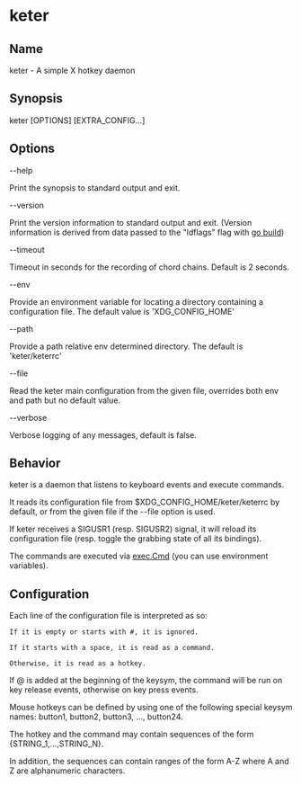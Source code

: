 # keter

## Name

keter - A simple X hotkey daemon


## Synopsis

keter [OPTIONS] [EXTRA_CONFIG...]


## Options

--help

Print the synopsis to standard output and exit.

--version

Print the version information to standard output and exit. (Version information
is derived from data passed to the "ldflags" flag with [go build](https://golang.org/pkg/go/build/))

--timeout

Timeout in seconds for the recording of chord chains. Default is 2 seconds.

--env

Provide an environment variable for locating a directory containing a configuration file. The default value is 'XDG_CONFIG_HOME' 

--path

Provide a path relative env determined directory. The default is 'keter/keterrc' 

--file

Read the keter main configuration from the given file, overrides both env and path but no default value. 

--verbose

Verbose logging of any messages, default is false.


## Behavior

keter is a daemon that listens to keyboard events and execute commands.

It reads its configuration file from $XDG_CONFIG_HOME/keter/keterrc by default, or from the given file if the --file option is used.

If keter receives a SIGUSR1 (resp. SIGUSR2) signal, it will reload its configuration file (resp. toggle the grabbing state of all its bindings).

The commands are executed via [exec.Cmd](https://golang.org/pkg/os/exec/) (you can use environment variables).


## Configuration

Each line of the configuration file is interpreted as so:

    If it is empty or starts with #, it is ignored.

    If it starts with a space, it is read as a command.

    Otherwise, it is read as a hotkey.
<!--
General syntax:

```
HOTKEY
    COMMAND

HOTKEY      := CHORD_1 ; CHORD_2 ; … ; CHORD_n
CHORD_i     := [MODIFIERS_i +] [@|;|~]KEYSYM_i
MODIFIERS_i := MODIFIER_i1 + MODIFIER_i2 + … + MODIFIER_ik
```

The valid modifier names are: super, hyper, meta, alt, control, ctrl, shift, mode_switch, lock, mod1, mod2, mod3, mod4, mod5 and any.

The keysym names are given by the output of **xev**.

Hotkeys and commands can be spread across multiple lines by ending each partial line with a backslash character.

When multiple chords are separated by semicolons, the hotkey is a chord chain: the command will only be executed after receiving each chord of the chain in consecutive order.
-->
<!--
The colon character can be used instead of the semicolon to indicate that the chord chain shall not be aborted when the chain tail is reached.

If a command starts with a semicolon, it will be executed synchronously, otherwise asynchronously.

The Escape key can be used to abort a chord chain.
-->

If @ is added at the beginning of the keysym, the command will be run on key release events, otherwise on key press events.

<!--
If ~ is added at the beginning of the keysym, the captured event will be replayed for the other clients.
-->

Mouse hotkeys can be defined by using one of the following special keysym names: button1, button2, button3, …, button24.

The hotkey and the command may contain sequences of the form {STRING_1,…,STRING_N}.

In addition, the sequences can contain ranges of the form A-Z where A and Z are alphanumeric characters.

<!--
The underscore character represents an empty sequence element.
-->

<!--
###EXAMPLE BINDINGS

```
XF86Audio{Prev,Next}
    mpc -q {prev,next}

@XF86LaunchA
    scrot -s -e 'image_viewer $f'

super + shift + equal
    sxiv -rt "$HOME/image"

XF86LaunchB
    xdotool selectwindow | xsel -bi

super + {h,j,k,l}
    scpc window -f {left,down,up,right}

super + alt + {0-9}
    mpc -q seek {0-9}0%

super + {alt,ctrl,alt + ctrl} + XF86Eject
    sudo systemctl {suspend,reboot,poweroff}

super + button{1-3}
    scpc pointer -g {move,resize_side,resize_corner}

super + @button{1-3}
    scpc pointer -u

super + o ; {e,w,m}
    {gvim,firefox,thunderbird}

super + m ; {h,j,k,l}
    xdo move {-x -5,-y +5,-y -5,-x +5}

super + alt + control + {h,j,k,l} ; {0-9}
    scpc window -e {left,down,up,right} 0.{0-9}

super + alt + p
    scpc config focus_follows_pointer {true,false}

super + {_,shift + }{h,j,k,l}
    scpc window {-f,-s} {left,down,up,right}

{_,shift + ,super + }XF86MonBrightness{Down,Up}
    bright {-1,-10,min,+1,+10,max}

~button1
    scpc pointer -g focus
```
-->
